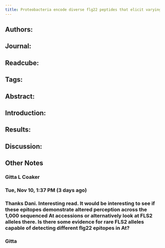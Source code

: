 ```yaml
---
title: Proteobacteria encode diverse flg22 peptides that elicit varying immune responses in Arabidopsis thaliana
---
```


## **Authors**:

## **Journal**:

## **Readcube**:

## **Tags**:

## **Abstract**:

## **Introduction**:

## **Results**:

## **Discussion**:

## Other Notes
### **Gitta L Coaker**

### Tue, Nov 10, 1:37 PM (3 days ago)

### Thanks Dani. Interesting read. It would be interesting to see if these epitopes demonstrate altered perception across the 1,000 sequenced At accessions or alternatively look at FLS2 alleles there. Is there some evidence for rare FLS2 alleles capable of detecting different flg22 epitopes in At?

### Gitta
